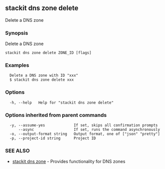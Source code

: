 ## stackit dns zone delete

Delete a DNS zone

### Synopsis

Delete a DNS zone

```
stackit dns zone delete ZONE_ID [flags]
```

### Examples

```
  Delete a DNS zone with ID "xxx"
  $ stackit dns zone delete xxx
```

### Options

```
  -h, --help   Help for "stackit dns zone delete"
```

### Options inherited from parent commands

```
  -y, --assume-yes             If set, skips all confirmation prompts
      --async                  If set, runs the command asynchronously
  -o, --output-format string   Output format, one of ["json" "pretty"]
  -p, --project-id string      Project ID
```

### SEE ALSO

* [stackit dns zone](./stackit_dns_zone.md)	 - Provides functionality for DNS zones

